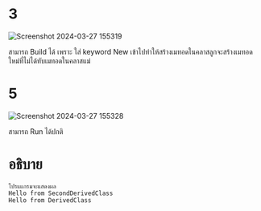 # 3 #
![Screenshot 2024-03-27 155319](https://github.com/ironmanwin1/03376836-OOP-2566-Lab-09/assets/144198724/03989194-d8f0-410d-93ef-ca3c2682d2fe)

สามารถ Build ได้ เพราะ ใส่ keyword New เข้าไปทำให้สร้างเมทอดในคลาสลูกจะสร้างเมทอดใหม่ที่ไม่ได้ทับเมทอดในคลาสแม่


# 5 #
![Screenshot 2024-03-27 155328](https://github.com/ironmanwin1/03376836-OOP-2566-Lab-09/assets/144198724/4bf25b7e-b36d-4ec1-a97a-29de6fbacfeb)

สามารถ Run ได้ปกติ

# อธิบาย #
```
โปรแแกรมจะแสดงผล
Hello from SecondDerivedClass
Hello from DerivedClass
